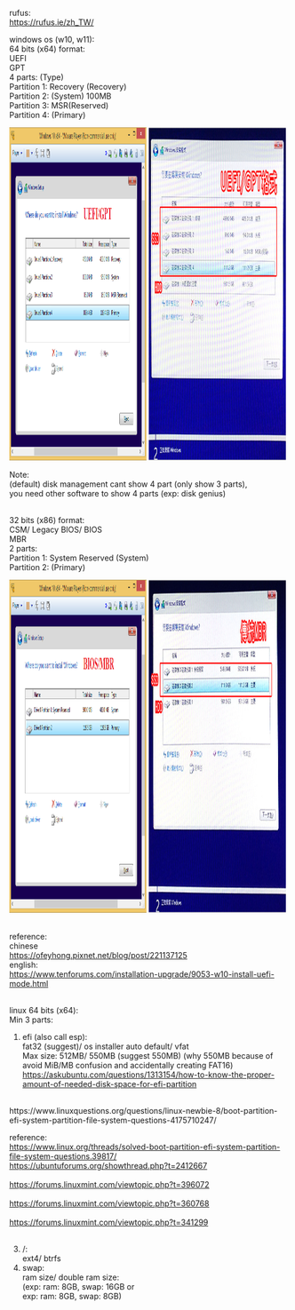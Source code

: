 rufus:  
https://rufus.ie/zh_TW/

windows os (w10, w11):  
64 bits (x64) format:  
UEFI  
GPT  
4 parts: (Type)  
Partition 1: Recovery (Recovery)  
Partition 2: (System) 100MB  
Partition 3: MSR(Reserved)  
Partition 4: (Primary)
<div >
<img src="https://github.com/kitleong97/software/blob/main/os/rufus/Windows%2010%20UEFI-GPT.png" width="49%" height="600px" alt="english uefi 64 bit" >
<img src="https://github.com/kitleong97/software/blob/main/os/rufus/1517043977-688010571.jpg" width="49%" height="600px" alt="chinese uefi 64 bit"  >  
</div>

Note:  
(default) disk management cant show 4 part (only show 3 parts),  
you need other software to show 4 parts (exp: disk genius)  
<br>


32 bits (x86) format:  
CSM/ Legacy BIOS/ BIOS  
MBR  
2 parts:  
Partition 1: System Reserved (System)  
Partition 2: (Primary)  
<div >
<img src="https://github.com/kitleong97/software/blob/main/os/rufus/Windows%2010%20BIOS-MBR.png" width="49%" height="600px" alt="english mbr 32 bit" >
<img src="https://github.com/kitleong97/software/blob/main/os/rufus/1517044875-722234276.jpg" width="49%" height="600px" alt="chinese mbr 32 bits"  >  
</div>
<br>

reference:  
chinese  
https://ofeyhong.pixnet.net/blog/post/221137125
<br>
english:  
https://www.tenforums.com/installation-upgrade/9053-w10-install-uefi-mode.html  
<br>

linux 64 bits (x64):  
Min 3 parts:  
1) efi (also call esp):  
fat32 (suggest)/ os installer auto default/ vfat  
Max size: 512MB/ 550MB (suggest 550MB)
(why 550MB because of avoid MiB/MB confusion and accidentally creating FAT16)
https://askubuntu.com/questions/1313154/how-to-know-the-proper-amount-of-needed-disk-space-for-efi-partition
<br>
https://www.linuxquestions.org/questions/linux-newbie-8/boot-partition-efi-system-partition-file-system-questions-4175710247/
<br>

reference:  
https://www.linux.org/threads/solved-boot-partition-efi-system-partition-file-system-questions.39817/
<br>
https://ubuntuforums.org/showthread.php?t=2412667  
<br>
https://forums.linuxmint.com/viewtopic.php?t=396072  
<br>
https://forums.linuxmint.com/viewtopic.php?t=360768  
<br>
https://forums.linuxmint.com/viewtopic.php?t=341299  
<br>

3) /:  
ext4/ btrfs  
4) swap:  
ram size/ double ram size:  
(exp: ram: 8GB, swap: 16GB or  
exp: ram: 8GB, swap: 8GB)  




